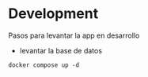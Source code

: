# Development

Pasos para levantar la app en desarrollo

*   levantar la base de datos
```
docker compose up -d
```
